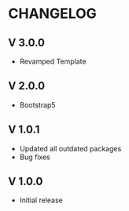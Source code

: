 CHANGELOG
=========

 V 3.0.0
-------
 - Revamped Template

 V 2.0.0
-------
 - Bootstrap5

 V 1.0.1
-------
 - Updated all outdated packages
 - Bug fixes

V 1.0.0
-------
 - Initial release
